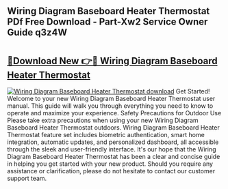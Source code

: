 ## Wiring Diagram Baseboard Heater Thermostat PDf Free Download - Part-Xw2 Service Owner Guide q3z4W

# <h2><a href="http://dfhz4rt.blite.top/?on=Wiring+Diagram+Baseboard+Heater+Thermostat">🔗Download New 👉🔴 Wiring Diagram Baseboard Heater Thermostat</a></h2>

[![Wiring Diagram Baseboard Heater Thermostat download](https://i.imgur.com/lujVjoI.png)](http://dfhz4rt.blite.top/?on=Wiring+Diagram+Baseboard+Heater+Thermostat)
Get Started! Welcome to your new Wiring Diagram Baseboard Heater Thermostat user manual. This guide will walk you through everything you need to know to operate and maximize your experience. Safety Precautions for Outdoor Use Please take extra precautions when using your new Wiring Diagram Baseboard Heater Thermostat outdoors. Wiring Diagram Baseboard Heater Thermostat feature set includes biometric authentication, smart home integration, automatic updates, and personalized dashboard, all accessible through the sleek and user-friendly interface. It's our hope that the Wiring Diagram Baseboard Heater Thermostat has been a clear and concise guide in helping you get started with your new product. Should you require any assistance or clarification, please do not hesitate to contact our customer support team.
